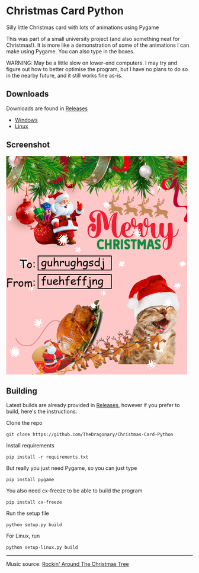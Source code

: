 # Christmas Card Python
Silly little Christmas card with lots of animations using Pygame

This was part of a small university project (and also something neat for Christmas!). It is more like a demonstration of some of the animations I can make using Pygame. You can also type in the boxes.

WARNING: May be a little slow on lower-end computers. I may try and figure out how to better optimise the program, but I have no plans to do so in the nearby future, and it still works fine as-is.

## Downloads
Downloads are found in [Releases](https://github.com/TheDragonary/Christmas-Card-Python/releases)
- [Windows](https://github.com/TheDragonary/Christmas-Card-Python/releases/latest/download/Christmas-Card-Windows.zip)
- [Linux](https://github.com/TheDragonary/Christmas-Card-Python/releases/latest/download/Christmas-Card-Linux.tar.gz)

## Screenshot
![](https://github.com/TheDragonary/Christmas-Card-Python/blob/main/screenshot.png)

## Building

Latest builds are already provided in [Releases](https://github.com/TheDragonary/Christmas-Card-Python/releases), however if you prefer to build, here's the instructions:

Clone the repo
```
git clone https://github.com/TheDragonary/Christmas-Card-Python
```
Install requirements
```
pip install -r requirements.txt
```
But really you just need Pygame, so you can just type
```
pip install pygame
```
You also need cx-freeze to be able to build the program
```
pip install cx-freeze
```
Run the setup file
```
python setup.py build
```
For Linux, run
```
python setup-linux.py build
```

<hr>

Music source: [Rockin' Around The Christmas Tree](https://www.youtube.com/watch?v=TFsZy9t-qDc)
